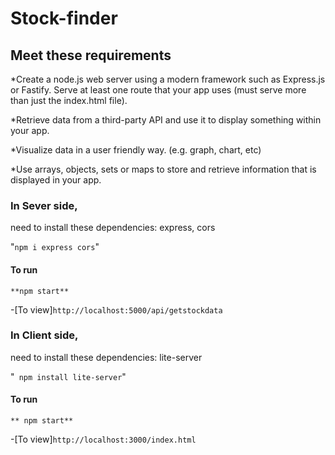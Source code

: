 # Stock-finder
## Meet these requirements
*Create a node.js web server using a modern framework such as Express.js or Fastify.  Serve at least one route that your app uses (must serve more than just the index.html file).

*Retrieve data from a third-party API and use it to display something within your app.

*Visualize data in a user friendly way. (e.g. graph, chart, etc)

*Use arrays, objects, sets or maps to store and retrieve information that is displayed in your app.

### In Sever side,

 need to install these dependencies: express, cors

"`npm i express cors`"

#### To run

`**npm start**`

-[To view]`http://localhost:5000/api/getstockdata`

### In Client side,

 need to install these dependencies: lite-server

"` npm install lite-server`"

#### To run

`** npm start**`

-[To view]`http://localhost:3000/index.html`
